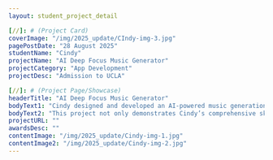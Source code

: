 ```yaml
---
layout: student_project_detail

[//]: # (Project Card)
coverImage: "/img/2025_update/CIndy-img-3.jpg"
pagePostDate: "28 August 2025"
studentName: "Cindy"
projectName: "AI Deep Focus Music Generator"
projectCategory: "App Development"
projectDesc: "Admission to UCLA"

[//]: # (Project Page/Showcase)
headerTitle: "AI Deep Focus Music Generator"
bodyText1: "Cindy designed and developed an AI-powered music generation system capable of automatically creating “Deep Focus Music” to support learning and working. By combining AI music generation models with user demand analysis, the system can dynamically adjust the music according to different study durations and focus rhythms, effectively enhancing concentration and productivity."
bodyText2: "This project not only demonstrates Cindy’s comprehensive skills in programming, AI application, and creative practice, but also highlights her ability to integrate technology with everyday life scenarios. Through AI-assisted music creation, Cindy discovered an innovative way to make study sessions more efficient. With this outstanding achievement, she successfully earned an admission offer from UCLA."
projectURL: ""
awardsDesc: ""
contentImage: "/img/2025_update/Cindy-img-1.jpg"
contentImage2: "/img/2025_update/Cindy-img-2.jpg"
---
```

